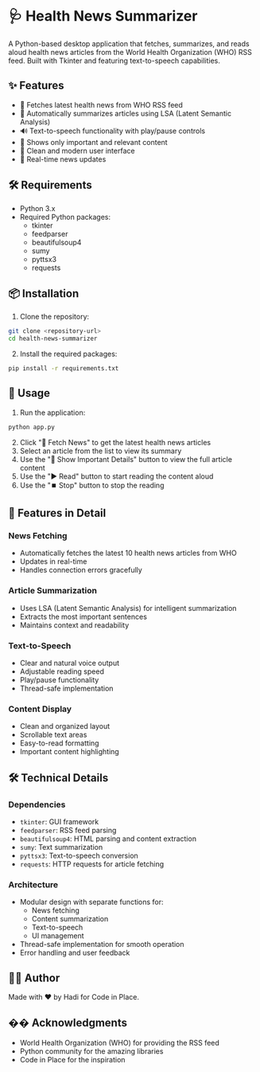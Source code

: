 # 🩺 Health News Summarizer

A Python-based desktop application that fetches, summarizes, and reads aloud health news articles from the World Health Organization (WHO) RSS feed. Built with Tkinter and featuring text-to-speech capabilities.

## ✨ Features

- 📰 Fetches latest health news from WHO RSS feed
- 📝 Automatically summarizes articles using LSA (Latent Semantic Analysis)
- 🔊 Text-to-speech functionality with play/pause controls
- 🎯 Shows only important and relevant content
- 📱 Clean and modern user interface
- 🔄 Real-time news updates

## 🛠️ Requirements

- Python 3.x
- Required Python packages:
  - tkinter
  - feedparser
  - beautifulsoup4
  - sumy
  - pyttsx3
  - requests

## 📦 Installation

1. Clone the repository:
```bash
git clone <repository-url>
cd health-news-summarizer
```

2. Install the required packages:
```bash
pip install -r requirements.txt
```

## 🚀 Usage

1. Run the application:
```bash
python app.py
```

2. Click "🔄 Fetch News" to get the latest health news articles
3. Select an article from the list to view its summary
4. Use the "📄 Show Important Details" button to view the full article content
5. Use the "▶️ Read" button to start reading the content aloud
6. Use the "⏹️ Stop" button to stop the reading

## 🎯 Features in Detail

### News Fetching
- Automatically fetches the latest 10 health news articles from WHO
- Updates in real-time
- Handles connection errors gracefully

### Article Summarization
- Uses LSA (Latent Semantic Analysis) for intelligent summarization
- Extracts the most important sentences
- Maintains context and readability

### Text-to-Speech
- Clear and natural voice output
- Adjustable reading speed
- Play/pause functionality
- Thread-safe implementation

### Content Display
- Clean and organized layout
- Scrollable text areas
- Easy-to-read formatting
- Important content highlighting

## 🛠️ Technical Details

### Dependencies
- `tkinter`: GUI framework
- `feedparser`: RSS feed parsing
- `beautifulsoup4`: HTML parsing and content extraction
- `sumy`: Text summarization
- `pyttsx3`: Text-to-speech conversion
- `requests`: HTTP requests for article fetching

### Architecture
- Modular design with separate functions for:
  - News fetching
  - Content summarization
  - Text-to-speech
  - UI management
- Thread-safe implementation for smooth operation
- Error handling and user feedback

## 👨‍💻 Author

Made with ❤️ by Hadi for Code in Place.

## �� Acknowledgments

- World Health Organization (WHO) for providing the RSS feed
- Python community for the amazing libraries
- Code in Place for the inspiration
